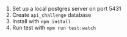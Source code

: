 1. Set up a local postgres server on port 5431
2. Create `api_challenge` database
3. Install with `npm install`
4. Run test with `npm run test:watch`
